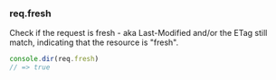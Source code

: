 <h3 id='req.fresh'>req.fresh</h3>

Check if the request is fresh - aka Last-Modified and/or the ETag still match,
indicating that the resource is "fresh".

```js
console.dir(req.fresh)
// => true
```
